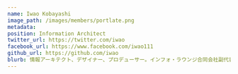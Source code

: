 ```yaml
---
name: Iwao Kobayashi
image_path: /images/members/portlate.png
metadata:
position: Information Architect
twitter_url: https://twitter.com/iwao
facebook_url: https://www.facebook.com/iwao111
github_url: https://github.com/iwao
blurb: 情報アーキテクト、デザイナー、プロデューサー。インフォ・ラウンジ合同会社副代表、特定非営利活動法人リンクト・オープン・データ・イニシアティブ副理事長 Code for YOKOKOHAMA 共同代表。
---
```


